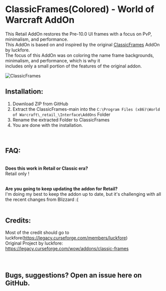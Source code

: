 # ClassicFrames(Colored) - World of Warcraft AddOn
This Retail AddOn restores the Pre-10.0 UI frames with a focus on PvP, minimalism, and performance.
<br>This AddOn is based on and inspired by the original [ClassicFrames](https://legacy.curseforge.com/wow/addons/classic-frames) AddOn by luckfore.
<br>The focus of this AddOn was on coloring the name frame backgrounds, minimalism, and performance, which is why it
<br>includes only a small portion of the features of the original addon.

![ClassicFrames](https://github.com/G1t-Happens/ClassicFrames/assets/44774729/89d6f927-4221-4d8d-961b-7b0ed536dd25)

## Installation:
1. Download ZIP from GitHub
2. Extract the ClassicFrames-main into the `C:\Program Files (x86)\World of Warcraft\_retail_\Interface\AddOns` Folder
3. Rename the extracted Folder to ClassicFrames
4. You are done with the installation.
<br>

## FAQ:

**<br>Does this work in Retail or Classic era?**
<br>Retail only !

**<br>Are you going to keep updating the addon for Retail?**
<br>I'm doing my best to keep the addon up to date, but it's challenging with all the recent changes from Blizzard :(
<br><br>

## Credits:
Most of the credit should go to luckfore(https://legacy.curseforge.com/members/luckfore)
<br>Original Project by luckfore: https://legacy.curseforge.com/wow/addons/classic-frames
<br>
<br>
<br>

## Bugs, suggestions? Open an issue here on GitHub.

